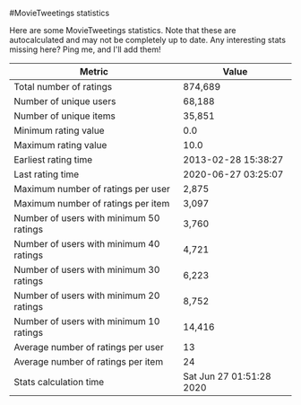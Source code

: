#MovieTweetings statistics

Here are some MovieTweetings statistics. Note that these are autocalculated and may not be completely up to date. Any interesting stats missing here? Ping me, and I'll add them!

Metric | Value
--- | ---
Total number of ratings                 | 874,689
Number of unique users                  | 68,188
Number of unique items                  | 35,851
Minimum rating value                    | 0.0
Maximum rating value                    | 10.0
Earliest rating time                    | 2013-02-28 15:38:27
Last rating time                        | 2020-06-27 03:25:07
Maximum number of ratings per user      | 2,875
Maximum number of ratings per item      | 3,097
Number of users with minimum 50 ratings | 3,760
Number of users with minimum 40 ratings | 4,721
Number of users with minimum 30 ratings | 6,223
Number of users with minimum 20 ratings | 8,752
Number of users with minimum 10 ratings | 14,416
Average number of ratings per user      | 13
Average number of ratings per item      | 24
Stats calculation time                  | Sat Jun 27 01:51:28 2020

